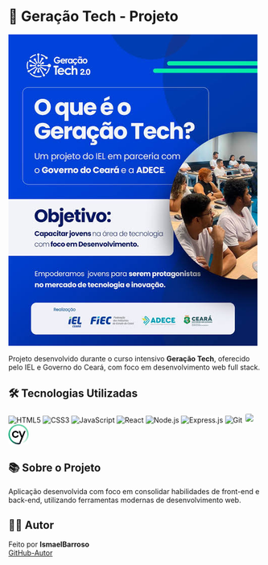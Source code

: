 # 🚀 Geração Tech - Projeto

![Geração Tech Banner](./assets/Imagem-Geração-Tech.jpg)

Projeto desenvolvido durante o curso intensivo **Geração Tech**, oferecido pelo IEL e Governo do Ceará, com foco em desenvolvimento web full stack.

## 🛠️ Tecnologias Utilizadas

<p align="left">
  <img src="https://cdn.jsdelivr.net/gh/devicons/devicon/icons/html5/html5-original.svg" width="40px" alt="HTML5"/>
  <img src="https://cdn.jsdelivr.net/gh/devicons/devicon/icons/css3/css3-original.svg" width="40px" alt="CSS3"/>
  <img src="https://cdn.jsdelivr.net/gh/devicons/devicon/icons/javascript/javascript-original.svg" width="40px" alt="JavaScript"/>
  <img src="https://cdn.jsdelivr.net/gh/devicons/devicon/icons/react/react-original.svg" width="40px" alt="React"/>
  <img src="https://cdn.jsdelivr.net/gh/devicons/devicon/icons/nodejs/nodejs-original.svg" width="40px" alt="Node.js"/>
  <img src="https://cdn.jsdelivr.net/gh/devicons/devicon/icons/express/express-original.svg" width="40px" alt="Express.js" style="background-color: white;"/>
  <img src="https://cdn.jsdelivr.net/gh/devicons/devicon/icons/git/git-original.svg" width="40px" alt="Git"/>
  <img src="https://cdn.jsdelivr.net/gh/devicons/devicon/icons/github/github-original.svg" width="40px" style="background-color: white; border-radius: 5px; padding: 2px;" />


  <img src="https://raw.githubusercontent.com/devicons/devicon/master/icons/cypressio/cypressio-original.svg" width="40px" alt="Cypress"/>
</p>

## 📚 Sobre o Projeto

Aplicação desenvolvida com foco em consolidar habilidades de front-end e back-end, utilizando ferramentas modernas de desenvolvimento web.

## 👨‍💻 Autor

Feito por **IsmaelBarroso**  
[GitHub-Autor](https://github.com/IsmaelBarroso)

